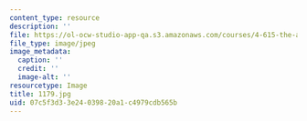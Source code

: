```yaml
---
content_type: resource
description: ''
file: https://ol-ocw-studio-app-qa.s3.amazonaws.com/courses/4-615-the-architecture-of-cairo-spring-2002/07c5f3d33e24039820a1c4979cdb565b_1179.jpg
file_type: image/jpeg
image_metadata:
  caption: ''
  credit: ''
  image-alt: ''
resourcetype: Image
title: 1179.jpg
uid: 07c5f3d3-3e24-0398-20a1-c4979cdb565b
---
```

